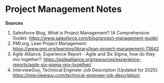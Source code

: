 # Project Management Notes
**Sources**
1. Salesforce Blog, What is Project Management? (A Comprehensive Guide): https://www.salesforce.com/blog/project-management-guide/
2. PMI.org, Lean Project Management: https://www.pmi.org/learning/library/lean-project-management-73642
3. Agile Alliance, Experience Report - Agile and Six Sigma, how do they mix together?: https://agilealliance.org/resources/experience-reports/agile-six-sigma-mix-together/
4. InterviewGuy, Technical Engineer Job Description [Updated for 2025]: https://interviewguy.com/technical-engineer-job-description/
